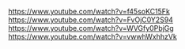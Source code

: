 https://www.youtube.com/watch?v=f45soKC15Fk
https://www.youtube.com/watch?v=FvOjC0Y2S94
https://www.youtube.com/watch?v=WVGfy0PbjGg
https://www.youtube.com/watch?v=vwwhWxhhzVk
